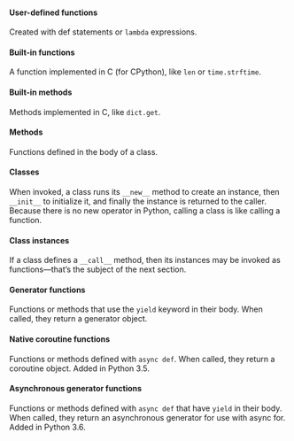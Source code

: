 #### User-defined functions
Created with def statements or `lambda` expressions.

#### Built-in functions
A function implemented in C (for CPython), like `len` or `time.strftime`.

#### Built-in methods
Methods implemented in C, like `dict.get`.

#### Methods
Functions defined in the body of a class.

#### Classes
When invoked, a class runs its `__new__` method to create an instance, then `__init__` to initialize it, and finally the instance is returned to the caller. Because there is no new operator in Python, calling a class is like calling a function.

#### Class instances
If a class defines a `__call__` method, then its instances may be invoked as functions—that’s the subject of the next section.

#### Generator functions
Functions or methods that use the `yield` keyword in their body. When called, they return a generator object.

#### Native coroutine functions
Functions or methods defined with `async def`. When called, they return a coroutine object. Added in Python 3.5.

#### Asynchronous generator functions
Functions or methods defined with `async def` that have `yield` in their body. When called, they return an asynchronous generator for use with async for. Added in Python 3.6.
